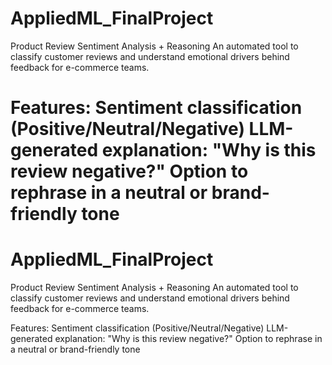 # AppliedML_FinalProject
Product Review Sentiment Analysis + Reasoning
An automated tool to classify customer reviews and understand emotional drivers behind feedback for e-commerce teams.

Features:
Sentiment classification (Positive/Neutral/Negative)
LLM-generated explanation: "Why is this review negative?"
Option to rephrase in a neutral or brand-friendly tone
=======
# AppliedML_FinalProject
Product Review Sentiment Analysis + Reasoning
An automated tool to classify customer reviews and understand emotional drivers behind feedback for e-commerce teams.

Features:
Sentiment classification (Positive/Neutral/Negative)
LLM-generated explanation: "Why is this review negative?"
Option to rephrase in a neutral or brand-friendly tone
